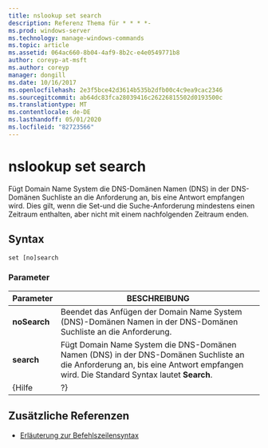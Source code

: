 ```yaml
---
title: nslookup set search
description: Referenz Thema für * * * *-
ms.prod: windows-server
ms.technology: manage-windows-commands
ms.topic: article
ms.assetid: 064ac660-8b04-4af9-8b2c-e4e0549771b8
author: coreyp-at-msft
ms.author: coreyp
manager: dongill
ms.date: 10/16/2017
ms.openlocfilehash: 2e3f5bce42d3614b535b2dfb00c4c9ea9cac2346
ms.sourcegitcommit: ab64dc83fca28039416c26226815502d0193500c
ms.translationtype: MT
ms.contentlocale: de-DE
ms.lasthandoff: 05/01/2020
ms.locfileid: "82723566"
---
```

# <a name="nslookup-set-search"></a>nslookup set search



Fügt Domain Name System die DNS-Domänen Namen (DNS) in der DNS-Domänen Suchliste an die Anforderung an, bis eine Antwort empfangen wird. Dies gilt, wenn die Set-und die Suche-Anforderung mindestens einen Zeitraum enthalten, aber nicht mit einem nachfolgenden Zeitraum enden.

## <a name="syntax"></a>Syntax

```
set [no]search
```

### <a name="parameters"></a>Parameter

|  Parameter   |                                                                          BESCHREIBUNG                                                                          |
|--------------|---------------------------------------------------------------------------------------------------------------------------------------------------------------|
| **noSearch** |                            Beendet das Anfügen der Domain Name System (DNS)-Domänen Namen in der DNS-Domänen Suchliste an die Anforderung.                            |
|  **search**  | Fügt Domain Name System die DNS-Domänen Namen (DNS) in der DNS-Domänen Suchliste an die Anforderung an, bis eine Antwort empfangen wird. Die Standard Syntax lautet **Search**. |
|    {Hilfe     |                                                                              ?}                                                                               |

## <a name="additional-references"></a>Zusätzliche Referenzen

- [Erläuterung zur Befehlszeilensyntax](command-line-syntax-key.md)